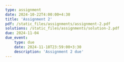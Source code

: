 ```yaml
---
type: assignment
date: 2024-10-22T4:00:00+4:30
title: 'Assignment 2'
pdf: /static_files/assignments/assignment-2.pdf
solutions: /static_files/assignments/solution-2.pdf
due: 2024-11-04
due_event: 
    type: due
    date: 2024-11-18T23:59:00+3:30
    description: 'Assignment 2 due'
---
```

